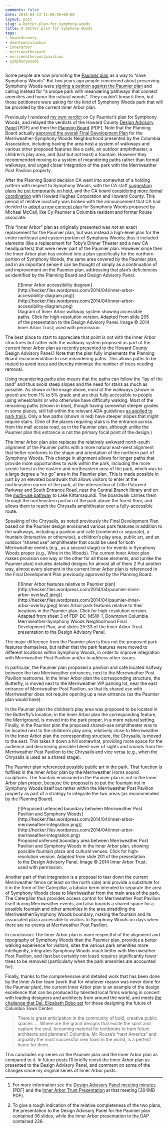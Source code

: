 ```yaml
---
comments: false
date: 2014-04-23 11:00:55+00:00
layout: post
slug: a-better-plan-for-symphony-woods
title: A better plan for Symphony Woods
tags:
- howardcounty
- downtowncolumbia
- innerarbor
- merriweatherpark
- merriweatherpostpavilion
- symphonywoods
---
```


Some people are now promoting the [Paumier plan](/2014/04/18/looking-back-at-the-paumier-plan-for-symphony-woods/) as a way to “save Symphony Woods”. But two years ago people concerned about preserving Symphony Woods were [signing a petition against the Paumier plan](http://www.change.org/petitions/save-symphony-woods-trees) and calling instead for “a unique park with meandering pathways that connect amenities and honor the natural woods”. They couldn’t know it then, but those petitioners were asking for the kind of Symphony Woods park that will be provided by the current Inner Arbor plan.

Previously I rendered [my own verdict](/2014/04/19/how-not-to-save-symphony-woods/) on Cy Paumier’s plan for Symphony Woods, and relayed the verdicts of the Howard County [Design Advisory Panel](http://static.squarespace.com/static/51e1bf57e4b0e2abc3e95f77/t/52c44d80e4b0f4e69d94208e/1388596608577/DAP%20review%20of%20CA%20plan%20copy%202.pdf) [PDF] and then the [Planning Board](http://www.columbiaassociation.com/home/showdocument?id=5188) [PDF]. Note that the Planning Board actually [approved the overall Final Development Plan](http://www.baltimoresun.com/explore/howard/publications/columbia-flier/ph-ho-cf-symphony-woods-0726-20120719,0,6116952.story) for the Merriweather-Symphony Woods Neighborhood presented by the Columbia Association, including having the area host a system of walkways and various other proposed features like a café, an outdoor amphitheater, a children’s play area, and (last but not least) a fountain. However they recommended moving to a system of meandering paths rather than formal walkways, and urged closer integration of the park with the Merriweather Post Pavilion property.

After the Planning Board decision CA went into somewhat of a holding pattern with respect to Symphony Woods, with the CA staff [suggesting plans be put temporarily on hold](http://www.baltimoresun.com/explore/howard/news/community/ph-ho-cf-symphony-woods-0830-20120827,0,1080408.story), and the CA board [considering more formal coordination](http://www.baltimoresun.com/explore/howard/news/community/ph-ho-cf-symphony-woods-mpp-1018-20121016,0,1699998.story) with Howard Hughes Corporation and Howard County. This period of relative inactivity was broken with the announcement that CA had decided to [adopt a new concept plan](http://www.baltimoresun.com/news/maryland/howard/columbia/ph-ho-cf-symphony-woods-sun-0124-20130118,0,6664632.story) for Symphony Woods proposed by Michael McCall, like Cy Paumier a Columbia resident and former Rouse associate.

This “Inner Arbor” plan as originally presented was _not_ an exact replacement for the Paumier plan, but was instead a high-level plan for the entire northeast and eastern portion of Symphony Woods; thus it included elements (like a replacement for Toby’s Dinner Theater and a new CA headquarters) that were never part of the Paumier plan. However since then the Inner Arbor plan has evolved into a plan specifically for the northern portion of Symphony Woods, the same area covered by the Paumier plan, and in an important sense it can be thought of simply as a continuation of and improvement on the Paumier plan, addressing that plan’s deficiencies as identified by the Planning Board and Design Advisory Panel.
<figure markdown="1">
[![Inner Arbor accessibility diagram](http://hecker.files.wordpress.com/2014/04/inner-arbor-accessibility-diagram.png)](http://hecker.files.wordpress.com/2014/04/inner-arbor-accessibility-diagram.png)
<figcaption>Diagram of Inner Arbor walkway system showing accessible paths. Click for high-resolution version. Adapted from slide 205 of the presentation to the Design Advisory Panel. Image © 2014 Inner Arbor Trust; used with permission.</figcaption>
</figure>


The best place to start to appreciate that point is not with the Inner Arbor structures but rather with the walkway system proposed as part of the current Inner Arbor plan as [recently presented](http://www.baltimoresun.com/news/maryland/howard/columbia/ph-ho-cf-inner-arbor-design-panel-20140226,0,1385068.story) to the Howard County Design Advisory Panel.1 Note that the plan fully implements the Planning Board recommendation to use meandering paths. This allows paths to be routed to avoid trees and thereby minimize the number of trees needing removal.

Using meandering paths also means that the paths can follow the “lay of the land” and thus avoid steep slopes and the need for stairs as much as possible. As shown in the image above, most of the walkways (shown in green) are from 1% to 5% grade and are thus fully accessible to people using wheelchairs or who otherwise have difficulty walking. Most of the remaining paths (shown in blue), though having somewhat steeper grades in some places, still fall within the relevant ADA guidelines [as applied to park trails](http://www.americantrails.org/resources/accessible/). Only a few paths (shown in red) have steeper slopes that might require stairs. (One of the places requiring stairs is the entrance across from the mall access road, as in the Paumier plan, although unlike the Paumier plan this entrance is not the primary focal point of the design.)

The Inner Arbor plan also replaces the relatively awkward north-south alignment of the Paumier paths with a more natural east-west alignment that better conforms to the shape and orientation of the northern part of Symphony Woods. This change in alignment allows for longer paths that provide more opportunities to walk within the park, including the more scenic forest in the eastern and northeastern area of the park, which was to a large degree a “no go” area in the Paumier plan. This is made possible in part by an elevated boardwalk that allows visitors to enter at the northeastern corner of the park, at the intersection of Little Patuxent Parkway and South Entrance Road, near the Central Branch library and on the [multi-use pathway](http://www.baltimoresun.com/news/maryland/howard/columbia/ph-ho-cf-pathway-0403-20140329,0,820710.story) to Lake Kittamaqundi. The boardwalk carries them through the northeastern portion of the park above the forest floor, and allows them to reach the Chrysalis amphitheater over a fully-accessible route.

Speaking of the Chrysalis, as noted previously the Final Development Plan based on the Paumier design envisioned various park features in addition to the walkways, including a pavilion and café (combined or separate), a fountain (interactive or otherwise), a children’s play area, public art, and an outdoor “shared use” amphitheater that could be used for both Merriweather events (e.g., as a second stage) or for events in Symphony Woods proper (e.g., Wine in the Woods). The current Inner Arbor plan makes provision one way or the other for all those elements, and (unlike the Paumier plan) includes detailed designs for almost all of them.2 Put another way, almost every element in the current Inner Arbor plan is referenced in the Final Development Plan previously approved by the Planning Board.
<figure markdown="1">
[![Inner Arbor features relative to Paumier plan](http://hecker.files.wordpress.com/2014/04/paumier-inner-arbor-overlay2.jpeg)](http://hecker.files.wordpress.com/2014/04/paumier-inner-arbor-overlay.jpeg) Inner Arbor park features relative to their locations in the Paumier plan. Click for high-resolution version. Adapted from sheet 3 of FDP-DC-MSW-1, Downtown Columbia Merriweather-Symphony Woods Neighborhood Final Development Plan, and slides 25-33 of the Inner Arbor Trust presentation to the Design Advisory Panel.
</figure>
The major difference from the Paumier plan is thus not the proposed park features themselves, but rather that the park features were moved to different locations within Symphony Woods, in order to improve integration with Merriweather Post Pavilion and/or to address other issues.

In particular, the Paumier plan proposed a pavilion and café located halfway between the two Merriweather entrances, next to the Merriweather Post Pavilion restrooms. In the Inner Arbor plan the corresponding structure, the Butterfly, is moved next to the Merriweather VIP parking lot, near the east entrance of Merriweather Post Pavilion, so that its shared use with Merriweather does not require opening up a new entrance (as the Paumier plan would have).

In the Paumier plan the children’s play area was proposed to be located in the Butterfly’s location; in the Inner Arbor plan the corresponding feature, the Merriground, is moved into the park proper, in a more natural setting. Finally, in the Paumier plan the proposed shared-use amphitheater was to be located next to the children’s play area, relatively close to Merriweather. In the Inner Arbor plan the corresponding structure, the Chrysalis, is moved to the east. This takes it down a hill somewhat, providing more space for the audience and decreasing possible bleed-over of sights and sounds from the Merriweather Post Pavilion to the Chrysalis and vice versa (e.g., when the Chrysalis is used as a shared stage).

The Paumier plan referenced possible public art in the park. That function is fulfilled in the Inner Arbor plan by the Merriweather Horns sound sculptures. The fountain envisioned in the Paumier plan is not in the Inner Arbor plan proper, because the proposal is to put the fountain not in Symphony Woods itself but rather within the Merriweather Post Pavilion property as part of a strategy to integrate the two areas (as recommended by the Planning Board).
<figure markdown="1">
[![Proposed unfenced boundary between Merriweather Post Pavilion and Symphony Woods](http://hecker.files.wordpress.com/2014/04/inner-arbor-merriweather-integration.png)](http://hecker.files.wordpress.com/2014/04/inner-arbor-merriweather-integration.png)
<figcaption>Proposed unfenced boundary area between Merriweather Post Pavilion and Symphony Woods in the Inner Arbor plan, showing possible fountain plaza and cultural venues. Click for high-resolution version. Adapted from slide 201 of the presentation to the Design Advisory Panel. Image © 2014 Inner Arbor Trust; used with permission.</figcaption>
</figure>


Another part of that integration is a proposal to tear down the current Merriweather fence (at least on the north side) and provide a substitute for it in the form of the Caterpillar, a tubular berm intended to separate the area of Symphony Woods close to Merriweather from the main area of the park. The Caterpillar thus provides access control for Merriweather Post Pavilion itself during Merriweather events, and also bounds a shared space for a possible fountain and other amenities in the area straddling the Merriweather/Symphony Woods boundary, making the fountain and its associated plaza accessible to visitors to Symphony Woods on days when there are no events at Merriweather Post Pavilion.

In conclusion: The Inner Arbor plan is more respectful of the alignment and topography of Symphony Woods than the Paumier plan, provides a better walking experience for visitors, sites the various park amenities more intelligently, integrates Symphony Woods much better with Merriweather Post Pavilion, and (last but certainly not least) requires significantly fewer trees to be removed (particularly when the park amenities are accounted for).

Finally, thanks to the comprehensive and detailed work that has been done by the Inner Arbor team (work that for whatever reason was never done for the Paumier plan), the current Inner Arbor plan is an example of the design excellence that can be produced by talented local firms working in concert with leading designers and architects from around the world, and meets [the challenge that Del. Elizabeth Bobo set](http://articles.baltimoresun.com/2008-07-18/news/0807170073_1_columbia-association-community-benefit-howard-county) for those designing the future of Columbia Town Center:

<blockquote>There is great anticipation in the community of bold, creative public spaces …. Where are the grand designs that excite the spirit and capture the soul, becoming material for textbooks to train future architects and planners? Columbia, Mr. Rouse’s “next America” and arguably the most successful new town in the world, is a perfect home for them.</blockquote>



This concludes my series on the Paumier plan and the Inner Arbor plan as compared to it. In future posts I’ll briefly revisit the Inner Arbor plan as presented to the Design Advisory Panel, and comment on some of the changes since my original series of Inner Arbor posts.



* * *



1. For more information see the [Design Advisory Panel meeting minutes](http://www.howardcountymd.gov/WorkArea/linkit.aspx?LinkIdentifier=id&ItemID=6442473974&libID=6442473966) [PDF] and the [Inner Arbor Trust Presentation](http://hecker.files.wordpress.com/2014/04/trust-mccall-dap-hearing.pdf) at that meeting [304MB PDF].

2. To give a rough indication of the relative completeness of the two plans, the presentation to the Design Advisory Panel for the Paumier plan contained 36 slides, while the Inner Arbor presentation to the DAP contained 236.
